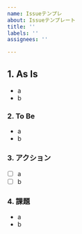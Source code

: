 ```yaml
---
name: Issueテンプレ
about: Issueテンプレート
title: ''
labels: ''
assignees: ''

---
```


## 1. As Is
<!-- 今の状態を記載 -->
- a
- b

### 2. To Be 
<!-- 理想の状態を記載。タスク完了の条件にもなる -->
- a
- b

### 3. アクション
<!-- 改善のための具体的なアクションを記載 -->
- [ ] a
- [ ] b

### 4. 課題
<!-- 現状分かっている課題を記載 -->
- a
- b
